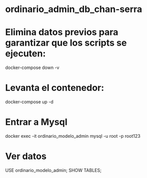 # ordinario_admin_db_chan-serra

# Elimina datos previos para garantizar que los scripts se ejecuten:
docker-compose down -v

# Levanta el contenedor:
docker-compose up -d

# Entrar a Mysql
docker exec -it ordinario_modelo_admin mysql -u root -p
root123

# Ver datos
USE ordinario_modelo_admin;
SHOW TABLES;